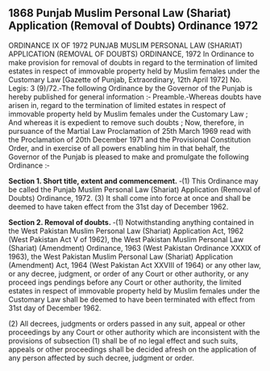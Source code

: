 ## 1868 Punjab Muslim Personal Law (Shariat) Application (Removal of Doubts) Ordinance 1972
 
ORDINANCE IX OF 1972
PUNJAB MUSLIM PERSONAL LAW (SHARIAT) APPLICATION (REMOVAL OF DOUBTS) ORDINANCE, 1972
In Ordinance to make provision for removal of doubts in regard to the termination of limited estates in respect of immovable property held by Muslim females under the Customary Law
[Gazette of Punjab, Extraordinary, 12th April 1972]
No. Legis: 3 (9)/72.‑The following Ordinance by the Governor of the Punjab is hereby published for general information :‑
Preamble.‑Whereas doubts have arisen in, regard to the termination of limited estates in respect of immovable property held by Muslim females under the Customary Law ;
And whereas it is expedient to remove such doubts ;
Now, therefore, in pursuance of the Martial Law Proclamation of 25th March 1969 read with the Proclamation of 20th December 1971 and the Provisional Constitution Order, and in exercise of all powers enabling him in that behalf, the Governor of the Punjab is pleased to make and promulgate the following Ordinance :‑


**Section 1. Short title, extent and commencement.**
‑(1) This Ordinance may be called the Punjab Muslim Personal Law (Shariat) Application (Removal of Doubts) Ordinance, 1972.
   (3) It shall come into force at once and shall be deemed to have taken effect from the 31st day of December 1962.

 

**Section 2. Removal of doubts.**
‑(1) Notwithstanding anything contained in the West Pakistan Muslim Personal Law (Shariat) Application Act, 1962 (West Pakistan Act V of 1962), the West Pakistan Muslim Personal Law (Shariat) (Amendment) Ordinance, 1963 (West Pakistan Ordinance XXXIX of 1963), the West Pakistan Muslim Personal Law (Shariat) Application (Amendment) Act, 1964 (West Pakistan Act XXVIII of 1964) or any other law, or any decree, judgment, or order of any Court or other authority, or any proceed ings pendings before any Court or other authority, the limited estates in respect of immovable property held by Muslim females under the Customary Law shall be deemed to have been terminated with effect from 31st day of December 1962.

(2) All decrees, judgments or orders passed in any suit, appeal or other proceedings by any Court or other authority which are inconsistent with the provisions of subsection (1) shall be of no legal effect and such suits, appeals or other proceedings shall be decided afresh on the application of any person affected by such decree, judgment or order.

